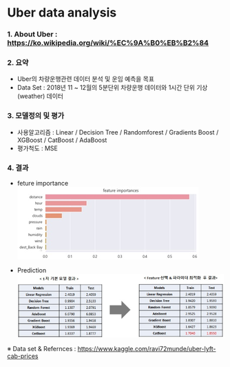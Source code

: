 # Uber data analysis

### 1. About Uber : https://ko.wikipedia.org/wiki/%EC%9A%B0%EB%B2%84

### 2. 요약

- Uber의 차량운행관련 데이터 분석 및 운임 예측을 목표
- Data Set : 2018년 11 ~ 12월의 5분단위 차량운행 데이터와 1시간 단위 기상(weather) 데이터

### 3. 모델정의 및 평가

- 사용알고리즘 : Linear / Decision Tree / Randomforest / Gradients Boost / XGBoost / CatBoost / AdaBoost
- 평가척도 : MSE

### 4. 결과

- feture importance
  ![dataset](./feature_impo.jpg)

- Prediction
  ![dataset](./uber_result.jpg)



※ Data set & Refernces : https://www.kaggle.com/ravi72munde/uber-lyft-cab-prices


